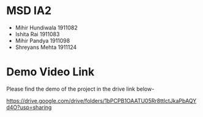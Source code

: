 # MSD IA2
- Mihir Hundiwala    1911082
- Ishita Rai         1911083
- Mihir Pandya       1911098
- Shreyans Mehta     1911124



# Demo Video Link
Please find the demo of the project in the drive link below-

https://drive.google.com/drive/folders/1bPCPB1OAATU05Rr8ttlctJkaPbAQYd4O?usp=sharing

